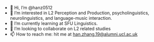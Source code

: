 - 👋 Hi, I’m @hanz0512
- 👀 I’m interested in L2 Perception and Production, psycholinguistics, neurolinguistics, and language-music interaction.
- 🌱 I’m currently learning at SFU Linguistics.
- 💞️ I’m looking to collaborate on L2 related studies
- 📫 How to reach me: hit me at han.zhang.19@alumni.ucl.ac.uk

<!---
hanz0512/hanz0512 is a ✨ special ✨ repository because its `README.md` (this file) appears on your GitHub profile.
You can click the Preview link to take a look at your changes.
--->

